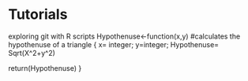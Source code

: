 # Tutorials
exploring git with R scripts
Hypothenuse<-function(x,y) #calculates the hypothenuse of a triangle
{
x= integer;
y=integer;
Hypothenuse= Sqrt(X^2+y^2)

return(Hypothenuse)
}
